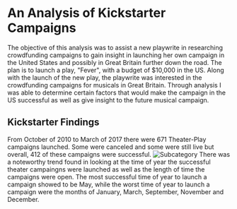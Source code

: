 # An Analysis of Kickstarter Campaigns
The objective of this analysis was to assist a new playwrite in researching crowdfunding campaigns to gain insight in launching her own campaign in the United States and possibly in Great Britain further down the road. The plan is to launch a play, "Fever", with a budget of $10,000 in the US. Along with the launch of the new play, the playwrite was interested in the crowdfunding campaigns for musicals in Great Britain. Through analysis I was able to determine certain factors that would make the campaign in the US successful as well as give insight to the future musical campaign.
## Kickstarter Findings
From October of 2010 to March of 2017 there were 671 Theater-Play campaigns launched.  Some were canceled and some were still live but overall, 412 of these campaigns were successful.
![Subcategory](https://user-images.githubusercontent.com/106348899/172934528-d908daa3-414d-4228-8504-24c7c3cdd6de.png)
There was a noteworthy trend found in looking at the time of year the successful theater campaingns were launched as well as the length of time the campaigns were open.  The most successful time of year to launch a campaign showed to be May, while the worst time of year to launch a campaign were the months of January, March, September, November and December. 
